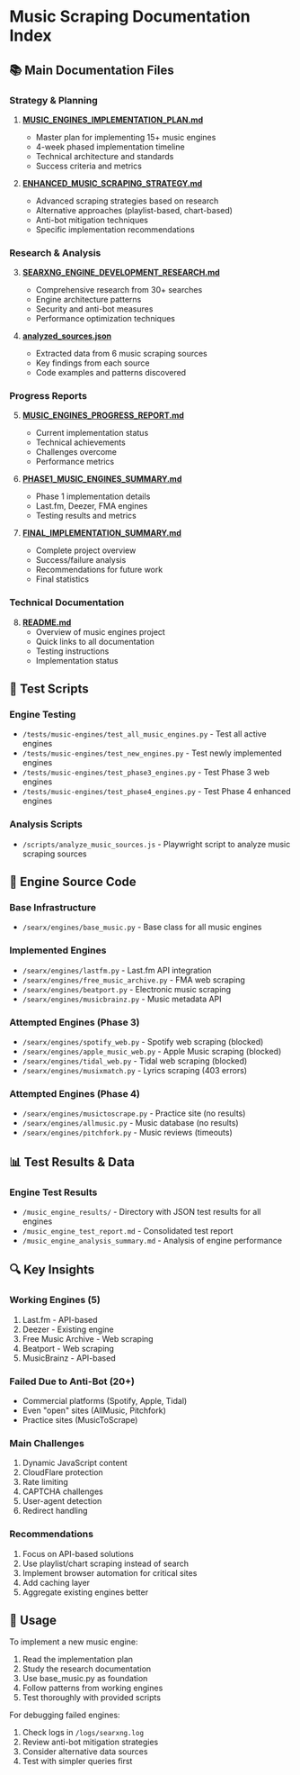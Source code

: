 # Music Scraping Documentation Index

## 📚 Main Documentation Files

### Strategy & Planning
1. **[MUSIC_ENGINES_IMPLEMENTATION_PLAN.md](MUSIC_ENGINES_IMPLEMENTATION_PLAN.md)**
   - Master plan for implementing 15+ music engines
   - 4-week phased implementation timeline
   - Technical architecture and standards
   - Success criteria and metrics

2. **[ENHANCED_MUSIC_SCRAPING_STRATEGY.md](ENHANCED_MUSIC_SCRAPING_STRATEGY.md)**
   - Advanced scraping strategies based on research
   - Alternative approaches (playlist-based, chart-based)
   - Anti-bot mitigation techniques
   - Specific implementation recommendations

### Research & Analysis
3. **[SEARXNG_ENGINE_DEVELOPMENT_RESEARCH.md](SEARXNG_ENGINE_DEVELOPMENT_RESEARCH.md)**
   - Comprehensive research from 30+ searches
   - Engine architecture patterns
   - Security and anti-bot measures
   - Performance optimization techniques

4. **[analyzed_sources.json](analyzed_sources.json)**
   - Extracted data from 6 music scraping sources
   - Key findings from each source
   - Code examples and patterns discovered

### Progress Reports
5. **[MUSIC_ENGINES_PROGRESS_REPORT.md](MUSIC_ENGINES_PROGRESS_REPORT.md)**
   - Current implementation status
   - Technical achievements
   - Challenges overcome
   - Performance metrics

6. **[PHASE1_MUSIC_ENGINES_SUMMARY.md](PHASE1_MUSIC_ENGINES_SUMMARY.md)**
   - Phase 1 implementation details
   - Last.fm, Deezer, FMA engines
   - Testing results and metrics

7. **[FINAL_IMPLEMENTATION_SUMMARY.md](FINAL_IMPLEMENTATION_SUMMARY.md)**
   - Complete project overview
   - Success/failure analysis
   - Recommendations for future work
   - Final statistics

### Technical Documentation
8. **[README.md](README.md)**
   - Overview of music engines project
   - Quick links to all documentation
   - Testing instructions
   - Implementation status

## 🧪 Test Scripts

### Engine Testing
- `/tests/music-engines/test_all_music_engines.py` - Test all active engines
- `/tests/music-engines/test_new_engines.py` - Test newly implemented engines
- `/tests/music-engines/test_phase3_engines.py` - Test Phase 3 web engines
- `/tests/music-engines/test_phase4_engines.py` - Test Phase 4 enhanced engines

### Analysis Scripts
- `/scripts/analyze_music_sources.js` - Playwright script to analyze music scraping sources

## 🎵 Engine Source Code

### Base Infrastructure
- `/searx/engines/base_music.py` - Base class for all music engines

### Implemented Engines
- `/searx/engines/lastfm.py` - Last.fm API integration
- `/searx/engines/free_music_archive.py` - FMA web scraping
- `/searx/engines/beatport.py` - Electronic music scraping
- `/searx/engines/musicbrainz.py` - Music metadata API

### Attempted Engines (Phase 3)
- `/searx/engines/spotify_web.py` - Spotify web scraping (blocked)
- `/searx/engines/apple_music_web.py` - Apple Music scraping (blocked)
- `/searx/engines/tidal_web.py` - Tidal web scraping (blocked)
- `/searx/engines/musixmatch.py` - Lyrics scraping (403 errors)

### Attempted Engines (Phase 4)
- `/searx/engines/musictoscrape.py` - Practice site (no results)
- `/searx/engines/allmusic.py` - Music database (no results)
- `/searx/engines/pitchfork.py` - Music reviews (timeouts)

## 📊 Test Results & Data

### Engine Test Results
- `/music_engine_results/` - Directory with JSON test results for all engines
- `/music_engine_test_report.md` - Consolidated test report
- `/music_engine_analysis_summary.md` - Analysis of engine performance

## 🔍 Key Insights

### Working Engines (5)
1. Last.fm - API-based
2. Deezer - Existing engine
3. Free Music Archive - Web scraping
4. Beatport - Web scraping
5. MusicBrainz - API-based

### Failed Due to Anti-Bot (20+)
- Commercial platforms (Spotify, Apple, Tidal)
- Even "open" sites (AllMusic, Pitchfork)
- Practice sites (MusicToScrape)

### Main Challenges
1. Dynamic JavaScript content
2. CloudFlare protection
3. Rate limiting
4. CAPTCHA challenges
5. User-agent detection
6. Redirect handling

### Recommendations
1. Focus on API-based solutions
2. Use playlist/chart scraping instead of search
3. Implement browser automation for critical sites
4. Add caching layer
5. Aggregate existing engines better

## 📝 Usage

To implement a new music engine:
1. Read the implementation plan
2. Study the research documentation
3. Use base_music.py as foundation
4. Follow patterns from working engines
5. Test thoroughly with provided scripts

For debugging failed engines:
1. Check logs in `/logs/searxng.log`
2. Review anti-bot mitigation strategies
3. Consider alternative data sources
4. Test with simpler queries first